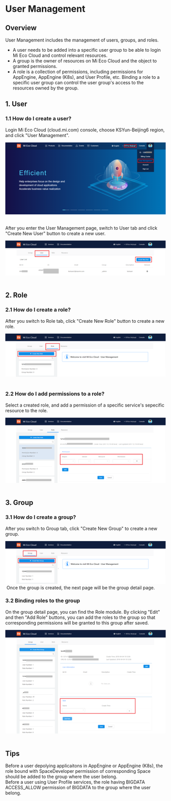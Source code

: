 # User Management

## Overview

User Management includes the management of users, groups, and roles.  

- A user needs to be added into a specific user group to be able to login Mi Eco Cloud and control relevant resources. 
- A group is the owner of resources on Mi Eco Cloud and the object to granted permissions. 
- A role is a collection of permissions, including permissions for AppEngine, AppEngine (K8s), and User Profile, etc. Binding a role to a specific user group can control the user group's access to the resources owned by the group.

## 1. User

### 1.1 How do I create a user?

Login Mi Eco Cloud (cloud.mi.com) console, choose KSYun-Beijing6 region, and click "User Management".

![ ](/UM-1.png)  

After you enter the User Management page, switch to User tab and click "Create New User" button to create a new user.

![ ](/UM-2.png)  

## 2. Role

### 2.1 How do I create a role?

After you switch to Role tab, click "Create New Role" button to create a new role.

![ ](/UM-3.png)  

### 2.2 How do I add permissions to a role?

Select a created role, and add a permission of a specific service's sepecific resource to the role.

![ ](/UM-4.png)  

## 3. Group

### 3.1 How do I create a group?

After you switch to Group tab, click "Create New Group" to create a new group.

![ ](/UM-5.png)  
 Once the group is created, the next page will be the group detail page.

### 3.2 Binding roles to the group

On the group detail page, you can find the Role module. By clicking "Edit" and then "Add Role" buttons, you can add the roles to the group so that corresponding permissions will be granted to this group after saved.

![ ](/UM-6.png)  

## Tips

Before a user depolying applicaitons in AppEngine or AppEngine (K8s), the role bound with SpaceDeveloper permission of corresponding Space should be added to the group where the user belong.   
Before a user using User Profile services, the role having BIGDATA ACCESS_ALLOW permission of BIGDATA to the group where the user belong.
